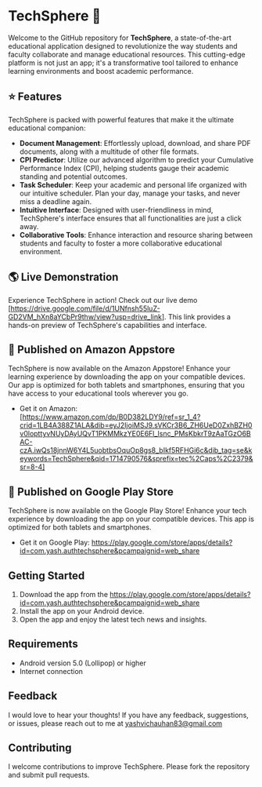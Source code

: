 # TechSphere :rocket:

Welcome to the GitHub repository for **TechSphere**, a state-of-the-art educational application designed to revolutionize the way students and faculty collaborate and manage educational resources. This cutting-edge platform is not just an app; it's a transformative tool tailored to enhance learning environments and boost academic performance.

## :star: Features

TechSphere is packed with powerful features that make it the ultimate educational companion:

- **Document Management**: Effortlessly upload, download, and share PDF documents, along with a multitude of other file formats.
- **CPI Predictor**: Utilize our advanced algorithm to predict your Cumulative Performance Index (CPI), helping students gauge their academic standing and potential outcomes.
- **Task Scheduler**: Keep your academic and personal life organized with our intuitive scheduler. Plan your day, manage your tasks, and never miss a deadline again.
- **Intuitive Interface**: Designed with user-friendliness in mind, TechSphere's interface ensures that all functionalities are just a click away.
- **Collaborative Tools**: Enhance interaction and resource sharing between students and faculty to foster a more collaborative educational environment.

## :earth_americas: Live Demonstration

Experience TechSphere in action! Check out our live demo [https://drive.google.com/file/d/1UNfnsh55luZ-GD2VM_hXn8aYCbPr9thw/view?usp=drive_link]. This link provides a hands-on preview of TechSphere's capabilities and interface.

## :iphone: Published on Amazon Appstore

TechSphere is now available on the Amazon Appstore! Enhance your learning experience by downloading the app on your compatible devices. Our app is optimized for both tablets and smartphones, ensuring that you have access to your educational tools wherever you go.

- Get it on Amazon: [https://www.amazon.com/dp/B0D382LDY9/ref=sr_1_4?crid=1LB4A388Z1ALA&dib=eyJ2IjoiMSJ9.sVKCr3B6_ZH6UeD0ZxhBZH0v0lopttyvNUyDAyUQvT1PKMMkzYE0E6Fl_lsnc_PMsKbkrT9zAaTGzO6BAC-czA.iwQs18jnnW6Y4L5uobtbsOquOp8gs8_bIkf5RFHGi6c&dib_tag=se&keywords=TechSphere&qid=1714790576&sprefix=tec%2Caps%2C2379&sr=8-4]


## :iphone: Published on Google Play Store

TechSphere is now available on the Google Play Store! Enhance your tech experience by downloading the app on your compatible devices. This app is optimized for both tablets and smartphones.

- Get it on Google Play: https://play.google.com/store/apps/details?id=com.yash.authtechsphere&pcampaignid=web_share

## Getting Started
1. Download the app from the https://play.google.com/store/apps/details?id=com.yash.authtechsphere&pcampaignid=web_share
2. Install the app on your Android device.
3. Open the app and enjoy the latest tech news and insights.

## Requirements
- Android version 5.0 (Lollipop) or higher
- Internet connection

## Feedback
I would love to hear your thoughts! If you have any feedback, suggestions, or issues, please reach out to me at yashvichauhan83@gmail.com

## Contributing
I welcome contributions to improve TechSphere. Please fork the repository and submit pull requests.
